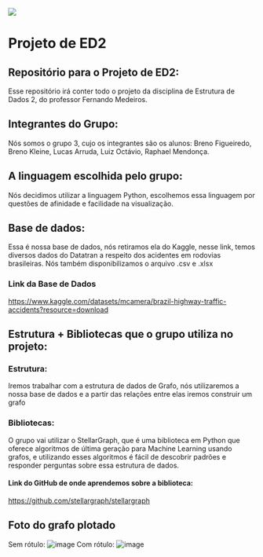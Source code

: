 ![](https://www.grapheverywhere.com/wp-content/uploads/2019/07/pic004.jpg)
# Projeto de ED2
## Repositório para o Projeto de ED2:
Esse repositório irá conter todo o projeto da disciplina de Estrutura de Dados 2, do professor Fernando Medeiros.
## Integrantes do Grupo:
Nós somos o grupo 3, cujo os integrantes são os alunos: Breno Figueiredo, Breno Kleine, Lucas Arruda, Luiz Octávio, Raphael Mendonça.
## A linguagem escolhida pelo grupo:
Nós decidimos utilizar a linguagem Python, escolhemos essa linguagem por questões de afinidade e facilidade na visualização.
## Base de dados:
Essa é nossa base de dados, nós retiramos ela do Kaggle, nesse link, temos diversos dados do Datatran a respeito dos acidentes em rodovias brasileiras. Nós também disponibilizamos o arquivo .csv e .xlsx
### Link da Base de Dados
https://www.kaggle.com/datasets/mcamera/brazil-highway-traffic-accidents?resource=download
## Estrutura + Bibliotecas que o grupo utiliza no projeto:
### Estrutura:
Iremos trabalhar com a estrutura de dados de Grafo, nós utilizaremos a nossa base de dados e a partir das relações entre elas iremos construir um grafo
### Bibliotecas:
O grupo vai utilizar o StellarGraph, que é uma biblioteca em Python que oferece algoritmos de última geração para Machine Learning usando grafos, e utilizando esses algoritmos é fácil de descobrir padrões e responder perguntas sobre essa estrutura de dados.
#### Link do GitHub de onde aprendemos sobre a biblioteca:
https://github.com/stellargraph/stellargraph
## Foto do grafo plotado
Sem rótulo:
![image](https://user-images.githubusercontent.com/79621478/215623714-11b4a5b7-7d2e-43db-953a-8bd63843a514.png)
Com rótulo:
![image](https://user-images.githubusercontent.com/79621478/215623839-39c311d0-4bbf-4472-943c-ff9af0233a73.png)


